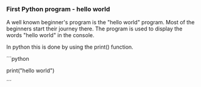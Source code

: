 ### First Python program - hello world

A well known beginner's program is the "hello world" program. Most of the beginners start their journey there.
The program is used to display the words "hello world" in the console.

In python this is done by using the print() function.

´´´python 

print("hello world")

´´´
